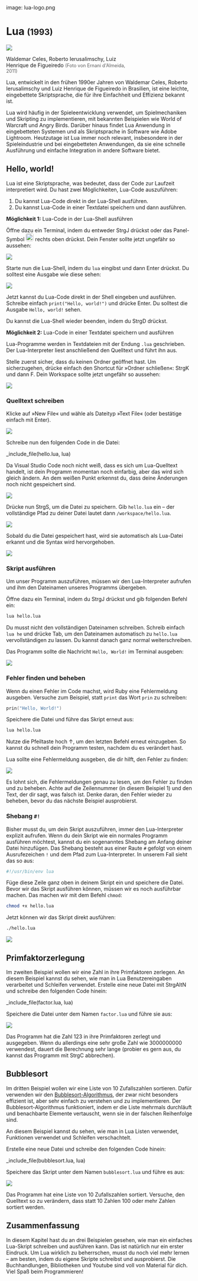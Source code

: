 <div class='meta'>
image: lua-logo.png
</div>

# Lua <span style='font-size: 80%;'>(1993)</span>

<div class='floatright' style='width: 24em;'>
    <img src='lua-team.webp'>
    <p>
        Waldemar Celes, Roberto Ierusalimschy, Luiz Henrique de Figueiredo
        <span style='font-size: 90%; opacity: 0.7;'>(Foto von Ernani d'Almeida, 2011)</span>
    </p>
</div>

<p class='abstract'>
Lua, entwickelt in den frühen 1990er Jahren von Waldemar Celes, Roberto Ierusalimschy und Luiz Henrique de Figueiredo in Brasilien, ist eine leichte, eingebettete Skriptsprache, die für ihre Einfachheit und Effizienz bekannt ist.
</p>

Lua wird häufig in der Spieleentwicklung verwendet, um Spielmechaniken und Skripting zu implementieren, mit bekannten Beispielen wie World of Warcraft und Angry Birds. Darüber hinaus findet Lua Anwendung in eingebetteten Systemen und als Skriptsprache in Software wie Adobe Lightroom. Heutzutage ist Lua immer noch relevant, insbesondere in der Spieleindustrie und bei eingebetteten Anwendungen, da sie eine schnelle Ausführung und einfache Integration in andere Software bietet.

<!-- ## Eigenschaften

- **Leichtgewichtig**: Lua ist eine leichte Sprache, die wenig Speicher und Ressourcen benötigt.
- **Effizient**: Lua ist eine effiziente Sprache, die schnell ausgeführt wird und eine hohe Leistung bietet.
- **Leistungsfähig**: Lua bietet eine Vielzahl von Funktionen und Bibliotheken, die die Entwicklung von Anwendungen erleichtern.
- **Einfache Integration**: Lua kann leicht in Anwendungen eingebettet werden und bietet eine einfache API für die Kommunikation mit anderen Programmiersprachen.
- **Dynamische Typisierung**: Lua ist eine dynamisch typisierte Sprache, was bedeutet, dass Variablen ihren Datentyp zur Laufzeit ändern können.
- **Funktional**: Lua ist eine funktionale Programmiersprache, die auf der Verwendung von Funktionen als Grundbausteine von Programmen basiert. -->

## Hello, world!

Lua ist eine Skriptsprache, was bedeutet, dass der Code zur Laufzeit interpretiert wird. Du hast zwei Möglichkeiten, Lua-Code auszuführen:

1. Du kannst Lua-Code direkt in der Lua-Shell ausführen.
2. Du kannst Lua-Code in einer Textdatei speichern und dann ausführen.

**Möglichkeit 1:** Lua-Code in der Lua-Shell ausführen

Öffne dazu ein Terminal, indem du entweder <span class='key'>Strg</span><span class='key'>J</span> drückst oder das Panel-Symbol <img src='../basics/panel.webp' style='border-radius: 4px; height: 1.5em;'> rechts oben drückst. Dein Fenster sollte jetzt ungefähr so aussehen:

<img class='full' src='code-with-terminal.webp'>

Starte nun die Lua-Shell, indem du `lua` eingibst und dann <span class='key'>Enter</span> drückst. Du solltest eine Ausgabe wie diese sehen:

<img class='full' src='lua-shell.webp'>

Jetzt kannst du Lua-Code direkt in der Shell eingeben und ausführen. Schreibe einfach `print("Hello, world!")` und drücke <span class='key'>Enter</span>. Du solltest die Ausgabe `Hello, world!` sehen.

Du kannst die Lua-Shell wieder beenden, indem du <span class='key'>Strg</span><span class='key'>D</span> drückst.

**Möglichkeit 2:** Lua-Code in einer Textdatei speichern und ausführen

Lua-Programme werden in Textdateien mit der Endung `.lua` geschrieben. Der Lua-Interpreter liest anschließend den Quelltext und führt ihn aus.

Stelle zuerst sicher, dass du keinen Ordner geöffnet hast. Um sicherzugehen, drücke einfach den Shortcut für »Ordner schließen«: <span class='key'>Strg</span><span class='key'>K</span> und dann <span class='key'>F</span>. Dein Workspace sollte jetzt ungefähr so aussehen:

<img class='full' src='fresh-start.webp'>

### Quelltext schreiben

Klicke auf »New File« und wähle als Dateityp »Text File« (oder bestätige einfach mit <span class='key'>Enter</span>).

<img class='full' src='choose-filename.webp'>

Schreibe nun den folgenden Code in die Datei:

_include_file(hello.lua, lua)

Da Visual Studio Code noch nicht weiß, dass es sich um Lua-Quelltext handelt, ist dein Programm momentan noch einfarbig, aber das wird sich gleich ändern. An dem weißen Punkt erkennst du, dass deine Änderungen noch nicht gespeichert sind.

<img class='full' src='no-syntax-highlighting.webp'>

Drücke nun <span class='key'>Strg</span><span class='key'>S</span>, um die Datei zu speichern. Gib `hello.lua` ein – der vollständige Pfad zu deiner Datei lautet dann `/workspace/hello.lua`.

<img class='full' src='enter-filename.webp'>

Sobald du die Datei gespeichert hast, wird sie automatisch als Lua-Datei erkannt und die Syntax wird hervorgehoben.

<img class='full' src='syntax-highlighting.webp'>

### Skript ausführen

Um unser Programm auszuführen, müssen wir den Lua-Interpreter aufrufen und ihm den Dateinamen unseres Programms übergeben.

Öffne dazu ein Terminal, indem du <span class='key'>Strg</span><span class='key'>J</span> drückst und gib folgenden Befehl ein:

```bash
lua hello.lua
```

<div class='hint'>
Du musst nicht den vollständigen Dateinamen schreiben. Schreib einfach <code>lua he</code> und drücke <span class='key'>Tab</span>, um den Dateinamen automatisch zu <code>hello.lua</code> vervollständigen zu lassen. Du kannst danach ganz normal weiterschreiben.
</div>

Das Programm sollte die Nachricht `Hello, World!` im Terminal ausgeben:

<img class='full' src='hello.webp'>

### Fehler finden und beheben

Wenn du einen Fehler im Code machst, wird Ruby eine Fehlermeldung ausgeben. Versuche zum Beispiel, statt `print` das Wort `prin` zu schreiben:

```lua
prin("Hello, World!")
```

Speichere die Datei und führe das Skript erneut aus:

```bash
lua hello.lua
```

<div class='hint'>
Nutze die Pfeiltaste hoch <span class='key'>↑</span>, um den letzten Befehl erneut einzugeben. So kannst du schnell dein Programm testen, nachdem du es verändert hast.
</div>

Lua sollte eine Fehlermeldung ausgeben, die dir hilft, den Fehler zu finden:

<img class='full' src='hello-error.webp'>

Es lohnt sich, die Fehlermeldungen genau zu lesen, um den Fehler zu finden und zu beheben. Achte auf die Zeilennummer (in diesem Beispiel 1) und den Text, der dir sagt, was falsch ist. Denke daran, den Fehler wieder zu beheben, bevor du das nächste Beispiel ausprobierst.

### Shebang `#!`

Bisher musst du, um dein Skript auszuführen, immer den Lua-Interpreter explizit aufrufen. Wenn du dein Skript wie ein normales Programm ausführen möchtest, kannst du ein sogenanntes Shebang am Anfang deiner Datei hinzufügen. Das Shebang besteht aus einer Raute `#` gefolgt von einem Ausrufezeichen `!` und dem Pfad zum Lua-Interpreter. In unserem Fall sieht das so aus:

```lua
#!/usr/bin/env lua
```

Füge diese Zeile ganz oben in deinem Skript ein und speichere die Datei. Bevor wir das Skript ausführen können, müssen wir es noch ausführbar machen. Das machen wir mit dem Befehl `chmod`:

```bash
chmod +x hello.lua
```
Jetzt können wir das Skript direkt ausführen:

```bash
./hello.lua
```

<img class='full' src='shebang.webp'>

## Primfaktorzerlegung

Im zweiten Beispiel wollen wir eine Zahl in ihre Primfaktoren zerlegen.
An diesem Beispiel kannst du sehen, wie man in Lua Benutzereingaben verarbeitet und Schleifen verwendet.
Erstelle eine neue Datei mit <span class='key'>Strg</span><span class='key'>Alt</span><span class='key'>N</span> und schreibe den folgenden Code hinein:

_include_file(factor.lua, lua)

Speichere die Datei unter dem Namen `factor.lua` und führe sie aus:

<img class='full' src='try-factor.webp'>

Das Programm hat die Zahl 123 in ihre Primfaktoren zerlegt und ausgegeben. Wenn du allerdings eine sehr große Zahl wie 3000000000 verwendest, dauert die Berechnung sehr lange (probier es gern aus, du kannst das Programm mit <span class='key'>Strg</span><span class='key'>C</span> abbrechen).

## Bubblesort

Im dritten Beispiel wollen wir eine Liste von 10 Zufallszahlen sortieren. Dafür verwenden wir den [Bubblesort-Algorithmus](https://de.wikipedia.org/wiki/Bubblesort), der zwar nicht besonders effizient ist, aber sehr einfach zu verstehen und zu implementieren. Der Bubblesort-Algorithmus funktioniert, indem er die Liste mehrmals durchläuft und benachbarte Elemente vertauscht, wenn sie in der falschen Reihenfolge sind.

An diesem Beispiel kannst du sehen, wie man in Lua Listen verwendet, Funktionen verwendet und Schleifen verschachtelt.

Erstelle eine neue Datei und schreibe den folgenden Code hinein:

_include_file(bubblesort.lua, lua)

Speichere das Skript unter dem Namen `bubblesort.lua` und führe es aus:

<img class='full' src='bubblesort.webp'>

Das Programm hat eine Liste von 10 Zufallszahlen sortiert. Versuche, den Quelltext so zu verändern, dass statt 10 Zahlen 100 oder mehr Zahlen sortiert werden.

## Zusammenfassung

In diesem Kapitel hast du an drei Beispielen gesehen, wie man ein einfaches Lua-Skript schreiben und ausführen kann. Das ist natürlich nur ein erster Eindruck. Um Lua wirklich zu beherrschen, musst du noch viel mehr lernen – am besten, indem du eigene Skripte schreibst und ausprobierst. Die Buchhandlungen, Bibliotheken und Youtube sind voll von Material für dich. Viel Spaß beim Programmieren!